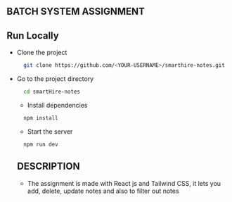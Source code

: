 ## BATCH SYSTEM ASSIGNMENT

## Run Locally

- Clone the project

  ```bash
    git clone https://github.com/<YOUR-USERNAME>/smarthire-notes.git
  ```

- Go to the project directory

  ```bash
    cd smartHire-notes
  ```

  - Install dependencies

  ```bash
    npm install
  ```

  - Start the server

  ```bash
    npm run dev
  ```

  ## DESCRIPTION
  - The assignment is made with React js and Tailwind CSS, it lets you add, delete, update notes and also to filter out notes
